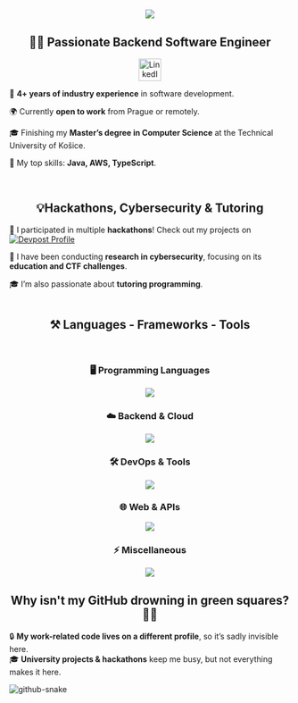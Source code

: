 <h1 align="center">
    <img src="https://readme-typing-svg.herokuapp.com/?font=Righteous&size=35&center=true&vCenter=true&width=500&height=70&duration=4000&lines=Hello+World!+👋🏼;+I'm+Samuel+Nečeda!;" />
</h1>

<h2 align="center">👨‍💻 Passionate Backend Software Engineer</h2>

<div align="center"> 
  <a href="https://www.linkedin.com/in/samuel-ne%C4%8Deda-1a07b81a1/" target="_blank">
    <img src="https://upload.wikimedia.org/wikipedia/commons/c/ca/LinkedIn_logo_initials.png" width="40" alt="LinkedIn" />
  </a>
</div>

<div align="left">
 
 🔹 **4+ years of industry experience** in software development.  
 
 🌍 Currently **open to work** from Prague or remotely.  

 🎓 Finishing my **Master’s degree in Computer Science** at the Technical University of Košice.  

 🚀 My top skills: **Java, AWS, TypeScript**.  

</div>
<br>
<h2 align="center"> 💡Hackathons, Cybersecurity & Tutoring </h2>

🏅 I participated in multiple **hackathons**! Check out my projects on [![Devpost Profile](https://img.shields.io/badge/Devpost-003E54?style=flat&logo=devpost&logoColor=white&logoWidth=20)](https://devpost.com/samuel-neceda?ref_content=user-portfolio&ref_feature=portfolio&ref_medium=global-nav)

🔐 I have been conducting **research in cybersecurity**, focusing on its **education and CTF challenges**.  

🎓 I’m also passionate about **tutoring programming**.  
<br>
<h2 align="center">⚒️ Languages - Frameworks - Tools </h2>

<br/>

<div align="center">

### 🖥️ Programming Languages  
<img src="https://skillicons.dev/icons?i=java,ts,py" />  
<br>

### ☁️ Backend & Cloud  
<img src="https://skillicons.dev/icons?i=spring,aws,postgres,dynamodb,rabbitmq" />  
<br>

### 🛠️ DevOps & Tools  
<img src="https://skillicons.dev/icons?i=git,github,terraform,jenkins,maven" />  
<br>

### 🌐 Web & APIs  
<img src="https://skillicons.dev/icons?i=express,graphql,postman,nextjs,nodejs" />  
<br>

### ⚡ Miscellaneous  
<img src="https://skillicons.dev/icons?i=cloudflare,html,css" />  

</div>

<h2 align="center"> Why isn't my GitHub drowning in green squares? 🤔🐍 </h2>

🔒 **My work-related code lives on a different profile**, so it’s sadly invisible here.  
🎓 **University projects & hackathons** keep me busy, but not everything makes it here.  

<picture>
  <source media="(prefers-color-scheme: dark)" srcset="https://raw.githubusercontent.com/SamuelNeceda/SamuelNeceda/output/github-snake-dark.svg" />
  <source media="(prefers-color-scheme: light)" srcset="https://raw.githubusercontent.com/SamuelNeceda/SamuelNeceda/output/github-snake.svg" />
  <img alt="github-snake" src="https://raw.githubusercontent.com/tobiasmeyhoefer/tobiasmeyhoefer/output/github-snake.svg" />
</picture>
